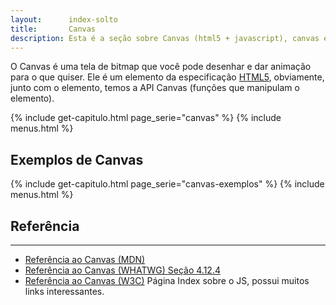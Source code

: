 ```yaml
---
layout:      index-solto
title:       Canvas
description: Esta é a seção sobre Canvas (html5 + javascript), canvas é uma tela de bitmap que você pode desenhar e dar animação para o que quiser.
---
```


O Canvas é uma tela de bitmap que você pode desenhar e dar animação para o que quiser. Ele é um elemento da especificação 
[HTML5](http://www.w3.org/TR/html5/), obviamente, junto com o elemento, temos a API Canvas (funções que 
manipulam o elemento).

{% include get-capitulo.html page_serie="canvas" %}
{% include menus.html %}



## Exemplos de Canvas

{% include get-capitulo.html page_serie="canvas-exemplos" %}
{% include menus.html %}


## Referência
---

- [Referência ao Canvas (MDN)](https://developer.mozilla.org/pt-BR/docs/HTML/Canvas)
- [Referência ao Canvas (WHATWG) Seção 4.12.4](http://www.whatwg.org/specs/web-apps/current-work/multipage/the-canvas-element.html#the-canvas-element)
- [Referência ao Canvas (W3C)](http://www.w3.org/TR/html5/scripting-1.html#the-canvas-element) Página Index sobre o JS, possui muitos links interessantes.
